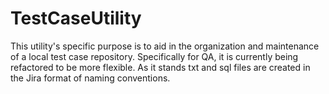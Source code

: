 # TestCaseUtility
This utility's specific purpose is to aid in the organization and maintenance of a local test case repository. Specifically for QA, it is currently being refactored to be more flexible. As it stands txt and sql files are created in the Jira format of naming conventions.

